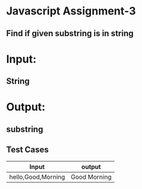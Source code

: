 # Javascript Assignment-3
## Find if given substring is in string

# Input:

## String
# Output:

## substring 

## Test Cases


| Input | output|
| ------ | ------ |
| hello,Good,Morning | Good Morning|

